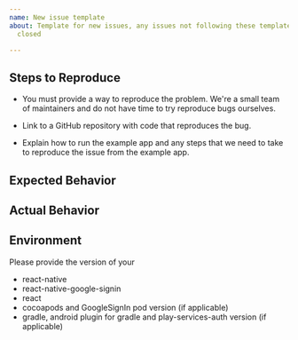 ```yaml
---
name: New issue template
about: Template for new issues, any issues not following these templates will be automatically
  closed

---
```


<!--
Please make sure you have searched previous issues before opening a new issue.
-->

<!-- Describe your issue in detail. -->

## Steps to Reproduce

- You must provide a way to reproduce the problem. We're a small team of maintainers and do not have time to try reproduce bugs ourselves.

- Link to a GitHub repository with code that reproduces the bug.

- Explain how to run the example app and any steps that we need to take to reproduce the issue from the example app.

## Expected Behavior

<!-- Write what you thought would happen. -->

## Actual Behavior

<!-- Write what happened. Include screenshots if needed. If this is a regression, let us know. -->

## Environment

Please provide the version of your

- react-native
- react-native-google-signin
- react
- cocoapods and GoogleSignIn pod version (if applicable)
- gradle, android plugin for gradle and play-services-auth version (if applicable)
